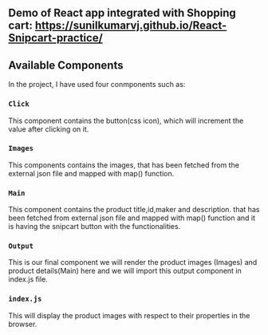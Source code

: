 ## Demo of React app integrated with Shopping cart: https://sunilkumarvj.github.io/React-Snipcart-practice/

## Available Components

In the project, I have used four conmponents such as:

### `Click`

This component contains the button(css icon), which will increment the value after clicking on it.

### `Images`
This components contains the images, that has been fetched from the external json file and mapped with map()  function.

### `Main`

This component contains the product title,id,maker and description. that has been fetched from external json file and mapped with map() function and it is having the snipcart button with the functionalities.

### `Output`

This is our final component we will render the product images (Images) and product details(Main) here and we will import this output component in index.js file.

### `index.js`

This will display the product images with respect to their properties in the browser.
